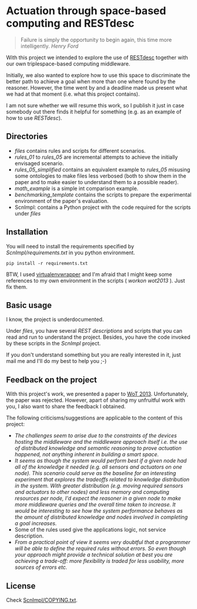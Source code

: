 Actuation through space-based computing and RESTdesc
====================================================

> Failure is simply the opportunity to begin again,
> this time more intelligently.
> <cite>Henry Ford</cite>


With this project we intended to explore the use of [RESTdesc](http://restdesc.org/) together with our own triplespace-based computing middleware.

Initially, we also wanted to explore how to use this space to discriminate the better path to achieve a goal when more than one where found by the reasoner.
However, the time went by and a deadline made us present what we had at that moment (i.e. what this project contains).

I am not sure whether we will resume this work, so I publish it just in case somebody out there finds it helpful for something (e.g. as an example of how to use _RESTdesc_).


Directories
-----------

 * _files_ contains rules and scripts for different scenarios.
  * _rules&#95;01_ to _rules&#95;05_ are incremental attempts to achieve the initially envisaged scenario.
  * _rules&#95;05&#95;simplified_ contains an equivalent example to _rules&#95;05_ misusing some ontologies to make files less verbosed (both to show them in the paper and to make easier to understand them to a possible reader).
  * _math&#95;example_ is a simple int comparison example.
  * _benchmarking&#95;template_ contains the scripts to prepare the experimental environment of the paper's evaluation.
 * ScnImpl: contains a Python project with the code required for the scripts under _files_


Installation
------------

You will need to install the requirements specified by _ScnImpl/requirements.txt_ in you python environment.

    pip install -r requirements.txt

BTW, I used [virtualenvwrapper](https://bitbucket.org/dhellmann/virtualenvwrapper) and I'm afraid that I might keep some references to my own environment in the scripts ( _workon wot2013_ ). Just fix them.


Basic usage
-----------

I know, the project is underdocumented.

Under _files_, you have several _REST descriptions_ and scripts that you can read and run to understand the project. Besides, you have the code invoked by these scripts in the _ScnImpl_ project.

If you don't understand something but you are really interested in it, just mail me and I'll do my best to help you ;-)


Feedback on the project
-----------------------

With this project's work, we presented a paper to [WoT 2013](http://www.webofthings.org/wot/2013/).
Unfortunately, the paper was rejected.
However, apart of sharing my unfruitful work with you, I also want to share the feedback I obtained.

The following criticisms/suggestions are applicable to the content of this project:

 * _The challenges seem to arise due to the constraints of the devices hosting the middleware and the middleware approach itself i.e. the use of distributed knowledge and semantic reasoning to prove actuation happened, not anything inherent in building a smart space._
 * _It seems as though the system would perform best if a given node had all of the knowledge it needed (e.g. all sensors and actuators on one node)._
 _This scenario could serve as the baseline for an interesting experiment that explores the tradeoffs related to knowledge distribution in the system._
 _With greater distribution (e.g. moving required sensors and actuators to other nodes) and less memory and computing resources per node,_
 _I'd expect the reasoner in a given node to make more middleware queries and the overall time taken to increase._
 _It would be interesting to see how the system performance behaves as the amount of distributed knowledge and nodes involved in completing a goal increases._
 * Some of the rules used give the applications logic, not service description.
 * _From a practical point of view it seems very doubtful that a programmer will be able to define the required rules without errors._
   _So even though your approach might provide a technical solution at best you are achieving a trade-off: more flexibility is traded for less usability, more sources of errors etc._

License
-------

Check [ScnImpl/COPYING.txt](https://github.com/gomezgoiri/actuationInSpaceThroughRESTdesc/blob/master/ScnImpl/COPYING.txt).
